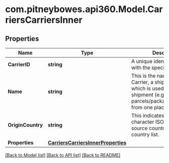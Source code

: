 # com.pitneybowes.api360.Model.CarriersCarriersInner

## Properties

Name | Type | Description | Notes
------------ | ------------- | ------------- | -------------
**CarrierID** | **string** | A unique identifier associated with the specific carrier. | [optional] 
**Name** | **string** | This is the name of the Carrier, a shipping service which is used to carry shipment (e.g., parcels/packages/envelopes) from one place to other. | [optional] 
**OriginCountry** | **string** | This indicates the two-character ISO code of the source country from the ISO country list. | [optional] 
**Properties** | [**CarriersCarriersInnerProperties**](CarriersCarriersInnerProperties.md) |  | [optional] 

[[Back to Model list]](../README.md#documentation-for-models) [[Back to API list]](../README.md#documentation-for-api-endpoints) [[Back to README]](../README.md)

